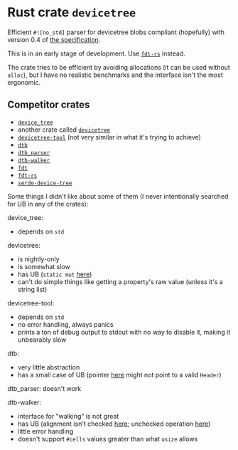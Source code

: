 # Rust crate `devicetree`

Efficient `#![no_std]` parser for devicetree blobs compliant (hopefully) with version 0.4 of [the specification][spec].

This is in an early stage of development. Use [`fdt-rs`](https://lib.rs/crates/fdt-rs) instead.

The crate tries to be efficient by avoiding allocations (it can be used without `alloc`), but I have no realistic benchmarks and the interface isn't the most ergonomic.

[spec]: https://www.devicetree.org/specifications

## Competitor crates
- [`device_tree`](https://github.com/mbr/device_tree-rs)
- another crate called [`devicetree`](https://github.com/duanyu-yu/DeviceTree)
- [`devicetree-tool`](https://github.com/michael2012z/devicetree-tool) (not very similar in what it's trying to achieve)
- [`dtb`](https://github.com/ababo/dtb)
- [`dtb_parser`](https://github.com/d3ara1n/dtb_parser)
- [`dtb-walker`](https://github.com/YdrMaster/dtb-walker)
- [`fdt`](https://github.com/repnop/fdt)
- [`fdt-rs`](https://github.com/rs-embedded/fdt-rs)
- [`serde-device-tree`](https://github.com/rustsbi/serde-device-tree)

Some things I didn't like about some of them (I never intentionally searched for UB in any of the crates):

device_tree:
- depends on `std`

devicetree:
- is nightly-only
- is somewhat slow
- has UB (`static mut` [here](https://github.com/duanyu-yu/DeviceTree/blob/main/src/tree/node.rs#L27))
- can't do simple things like getting a property's raw value (unless it's a string list)

devicetree-tool:
- depends on `std`
- no error handling, always panics
- prints a ton of debug output to stdout with no way to disable it, making it unbearably slow

dtb:
- very little abstraction
- has a small case of UB (pointer [here](https://github.com/ababo/dtb/blob/master/src/reader.rs#L314) might not point to a valid `Header`)

dtb_parser: doesn't work

dtb-walker:
- interface for "walking" is not great
- has UB (alignment isn't checked [here](https://github.com/YdrMaster/dtb-walker/blob/main/src/lib.rs#L103); unchecked operation [here](https://github.com/YdrMaster/dtb-walker/blob/main/src/str.rs#L47))
- little error handling
- doesn't support `#cells` values greater than what `usize` allows
